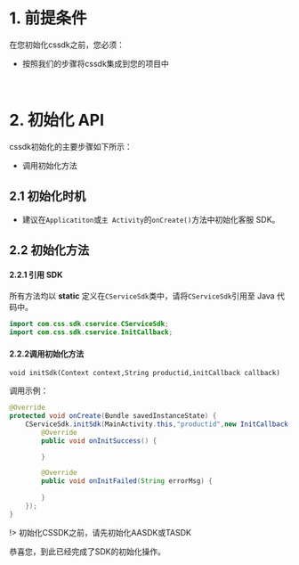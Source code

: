 
# 1. 前提条件
在您初始化cssdk之前，您必须：
- 按照我们的步骤将cssdk集成到您的项目中

</br>

# 2. 初始化 API

cssdk初始化的主要步骤如下所示：
- 调用初始化方法

## 2.1 初始化时机

- 建议在`Applicatiton`或`主 Activity`的`onCreate()`方法中初始化客服 SDK。

## 2.2 初始化方法
#### 2.2.1 引用 SDK

所有方法均以 **static** 定义在`CServiceSdk`类中，请将`CServiceSdk`引用至 Java 代码中。

```java
import com.css.sdk.cservice.CServiceSdk;
import com.css.sdk.cservice.InitCallback;
```

#### 2.2.2调用初始化方法
```
void initSdk(Context context,String productid,initCallback callback)
```


调用示例：

```java
@Override
protected void onCreate(Bundle savedInstanceState) {
    CServiceSdk.initSdk(MainActivity.this,"productid",new InitCallback() {
        @Override
        public void onInitSuccess() {

        }

        @Override
        public void onInitFailed(String errorMsg) {
 
        }
    });
}
```


!> 初始化CSSDK之前，请先初始化AASDK或TASDK

恭喜您，到此已经完成了SDK的初始化操作。


